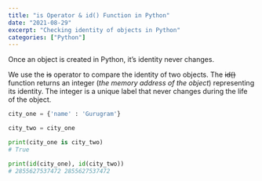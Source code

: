 ```yaml
---
title: "is Operator & id() Function in Python"
date: "2021-08-29"
excerpt: "Checking identity of objects in Python"
categories: ["Python"]
---
```


Once an object is created in Python, it’s identity never changes.

We use the ~~is~~ operator to compare the identity of two objects. The ~~id()~~ function returns an integer (_the memory address of the object_) representing its identity. The integer is a unique label that never changes during the life of the object.

```py {numberLines}
city_one = {'name' : 'Gurugram'}

city_two = city_one

print(city_one is city_two)
# True

print(id(city_one), id(city_two))
# 2855627537472 2855627537472
```
